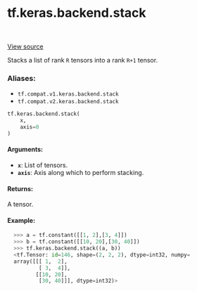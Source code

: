 <div itemscope itemtype="http://developers.google.com/ReferenceObject">
<meta itemprop="name" content="tf.keras.backend.stack" />
<meta itemprop="path" content="Stable" />
</div>

# tf.keras.backend.stack

<!-- Insert buttons -->

<table class="tfo-notebook-buttons tfo-api" align="left">
</table>

<a target="_blank" href="/code/stable/tensorflow/python/keras/backend.py">View source</a>



<!-- Start diff -->
Stacks a list of rank `R` tensors into a rank `R+1` tensor.

### Aliases:

* `tf.compat.v1.keras.backend.stack`
* `tf.compat.v2.keras.backend.stack`


``` python
tf.keras.backend.stack(
    x,
    axis=0
)
```



<!-- Placeholder for "Used in" -->


#### Arguments:


* <b>`x`</b>: List of tensors.
* <b>`axis`</b>: Axis along which to perform stacking.


#### Returns:

A tensor.



#### Example:

```python
  >>> a = tf.constant([[1, 2],[3, 4]])
  >>> b = tf.constant([[10, 20],[30, 40]])
  >>> tf.keras.backend.stack((a, b))
  <tf.Tensor: id=146, shape=(2, 2, 2), dtype=int32, numpy=
  array([[[ 1,  2],
          [ 3,  4]],
         [[10, 20],
          [30, 40]]], dtype=int32)>
```
